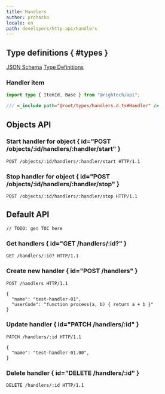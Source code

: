 ```yaml
---
title: Handlers
author: prohazko
locale: en
path: developers/http-api/handlers
---
```


## Type definitions { #types }

[JSON Schema](https://github.com/Rightech/rest-api/blob/master/oas3/schemas/handlers.yaml)
[Type Definitions](https://github.com/Rightech/rest-api/blob/master/types/handlers.d.ts)

### Handler item

```ts
import type { ItemId, Base } from "@rightech/api";

/// <_include path="@root/types/handlers.d.ts#Handler" />
```

## Objects API

### Start handler for object { id="POST /objects/:id/handlers/:handler/start" }

```http
POST /objects/:id/handlers/:handler/start HTTP/1.1
```

### Stop handler for object { id="POST /objects/:id/handlers/:handler/stop" }

```http
POST /objects/:id/handlers/:handler/stop HTTP/1.1
```

## Default API

```
// TODO: gen TOC here
```

### Get handlers { id="GET /handlers/:id?" }

```http
GET /handlers/:id? HTTP/1.1
```

### Create new handler { id="POST /handlers" }

```http
POST /handlers HTTP/1.1

{
  "name": "test-handler-01",
  "userCode": "function process(a, b) { return a + b }"
}
```

### Update handler { id="PATCH /handlers/:id" }

```http
PATCH /handlers/:id HTTP/1.1

{
  "name": "test-handler-01.00",
}
```

### Delete handler { id="DELETE /handlers/:id" }

```http
DELETE /handlers/:id HTTP/1.1
```

